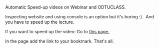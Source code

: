 Automatic Speed-up videos on Webinar and ODTUCLASS.

Inspecting website and using console is an option but it's boring :) . 
And you have to speed up the lecture.

If you want to speed up the video:
Go to [this page.](http://iltertaha.com/bookmarklet/speedup.html "Simple bookmarklet :) ")

In the page add the link to your bookmark. That's all.


